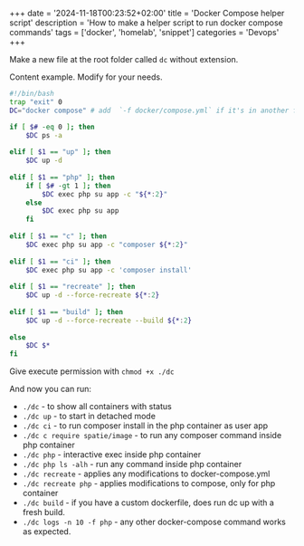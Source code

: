 +++
date = '2024-11-18T00:23:52+02:00'
title = 'Docker Compose helper script'
description = 'How to make a helper script to run docker compose commands'
tags = ['docker', 'homelab', 'snippet']
categories = 'Devops'
+++

Make a new file at the root folder called `dc` without extension.

Content example. Modify for your needs.

```bash
#!/bin/bash
trap "exit" 0
DC="docker compose" # add  `-f docker/compose.yml` if it's in another folder

if [ $# -eq 0 ]; then
    $DC ps -a
    
elif [ $1 == "up" ]; then
    $DC up -d
    
elif [ $1 == "php" ]; then
    if [ $# -gt 1 ]; then
        $DC exec php su app -c "${*:2}"
    else
        $DC exec php su app
    fi
    
elif [ $1 == "c" ]; then
    $DC exec php su app -c "composer ${*:2}"
    
elif [ $1 == "ci" ]; then
    $DC exec php su app -c 'composer install'
    
elif [ $1 == "recreate" ]; then
    $DC up -d --force-recreate ${*:2}
    
elif [ $1 == "build" ]; then
    $DC up -d --force-recreate --build ${*:2}
    
else
    $DC $*
fi
```

Give execute permission with `chmod +x ./dc`

And now you can run:

- `./dc` - to show all containers with status
- `./dc up` - to start in detached mode
- `./dc ci` - to run composer install in the php container as user app
- `./dc c require spatie/image` - to run any composer command inside php container
- `./dc php` - interactive exec inside php container
- `./dc php ls -alh` - run any command inside php container
- `./dc recreate` - applies any modifications to docker-compose.yml
- `./dc recreate php` - applies modifications to compose, only for php container
- `./dc build` - if you have a custom dockerfile, does run dc up with a fresh build.
- `./dc logs -n 10 -f php` - any other docker-compose command works as expected. 

